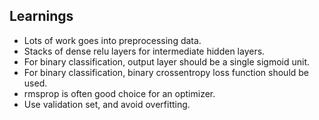 ## Learnings
* Lots of work goes into preprocessing data.
* Stacks of dense relu layers for intermediate hidden layers.
* For binary classification, output layer should be a single sigmoid unit.
* For binary classification, binary crossentropy loss function should be used.
* rmsprop is often good choice for an optimizer.
* Use validation set, and avoid overfitting.
